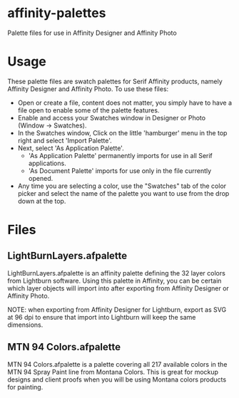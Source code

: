 # affinity-palettes
Palette files for use in Affinity Designer and Affinity Photo

# Usage
These palette files are swatch palettes for Serif Affinity products, namely Affinity Designer and Affinity Photo.  To use these files:

* Open or create a file, content does not matter, you simply have to have a file open to enable some of the palette features.
* Enable and access your Swatches window in Designer or Photo (Window -> Swatches).
* In the Swatches window, Click on the little 'hamburger' menu in the top right and select 'Import Palette'.
* Next, select 'As Application Palette'.
  * 'As Application Palette' permanently imports for use in all Serif applications.
  * 'As Document Palette' imports for use only in the file currently opened.
* Any time you are selecting a color, use the "Swatches" tab of the color picker and select the name of the palette you want to use from the drop down at the top.

# Files
## LightBurnLayers.afpalette
LightBurnLayers.afpalette is an affinity palette defining the 32 layer colors from Lightburn software.  Using this palette in Affinity, you can be certain which layer objects will import into after exporting from Affinity Designer or Affinity Photo.

NOTE: when exporting from Affinity Designer for Lightburn, export as SVG at 96 dpi to ensure that import into Lightburn will keep the same dimensions.

## MTN 94 Colors.afpalette
MTN 94 Colors.afpalette is a palette covering all 217 available colors in the MTN 94 Spray Paint line from Montana Colors.  This is great for mockup designs and client proofs when you will be using Montana colors products for painting.

